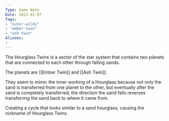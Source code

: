 ```yaml
---
Type: Game Note
Date: 2023-01-07
Tags:
- "outer-wilds"
- "ember-twin"
- "ash-twin"
Aliases:
- 
---
```

The Hourglass Twins is a sector of the star system that contains two planets that are connected to each other through falling sands.

The planets are [[Ember Twin]] and [[Ash Twin]].

They seem to mimic the inner working of a Hourglass because not only the sand is transferred from one planet to the other, but eventually after the sand is completely transferred, the direction the sand falls reverses transferring the sand back to where it came from. 

Creating a cycle that looks similar to a sand hourglass, causing the nickname of Hourglass Twins.